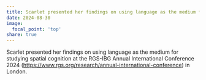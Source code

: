 ```yaml
---
title: Scarlet presented her findings on using language as the medium for studying spatial cognition at the RGS-IBG Annual International Conference 2024 in London
date: 2024-08-30
image:
  focal_point: 'top'
share: true
---
```


Scarlet presented her findings on using language as the medium for studying spatial cognition at the RGS-IBG Annual International Conference 2024 (https://www.rgs.org/research/annual-international-conference) in London. 
